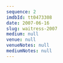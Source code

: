 ```yaml
---
sequence: 2
imdbId: tt0473308
date: 2007-06-16
slug: waitress-2007
medium: null
venue: null
venueNotes: null
mediumNotes: null
---
```


